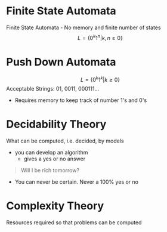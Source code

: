# Finite State Automata
Finite State Automata - No memory and finite number of states
  $$L = \{0^{k}1^{n}|k,n \ge 0\}$$

# Push Down Automata 
$$L = \{0^{k}1^{k}|k\ge0\}$$
Acceptable Strings: 01, 0011, 000111...
- Requires memory to keep track of number 1's and 0's

# Decidability Theory 
What can be computed, i.e. decided, by models 
- you can develop an algorithm 
	- gives a yes or no answer
> Will I be rich tomorrow? 

- You can never be certain. Never a 100% yes or no
# Complexity Theory
Resources required so that problems can be computed 

